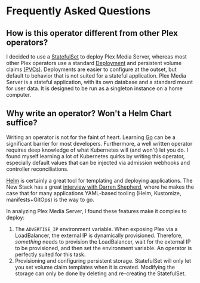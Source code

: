 # Frequently Asked Questions

## How is this operator different from other Plex operators?

I decided to use a [StatefulSet](https://kubernetes.io/docs/concepts/workloads/controllers/statefulset/) to deploy Plex Media Server, whereas most other Plex operators use a standard [Deployment](https://kubernetes.io/docs/concepts/workloads/controllers/deployment/) and persistent volume claims [(PVCs)](https://kubernetes.io/docs/concepts/storage/persistent-volumes/#persistentvolumeclaims).
Deployments are easier to configure at the outset, but default to behavior that is not suited for a stateful application.
Plex Media Server is a stateful application, with its own database and a standard mount for user data.
It is designed to be run as a singleton instance on a home computer.

## Why write an operator? Won't a Helm Chart suffice?

Writing an operator is not for the faint of heart.
Learning [Go](https://golang.org/) can be a significant barrier for most developers.
Furthermore, a well written operator requires deep knowledge of what Kubernetes will (and won't) let you do.
I found myself learning a lot of Kubernetes quirks by writing this operator, especially default values that can be injected via admission webhooks and controller reconciliations.

[Helm](https://helm.sh/) is certainly a great tool for templating and deploying applications.
The New Stack has a great [interview with Darren Shepherd](https://thenewstack.io/kubernetes-when-to-use-and-when-to-avoid-the-operator-pattern/), where he makes the case that for many applications YAML-based tooling (Helm, Kustomize, manifests+GitOps) is the way to go.

In analyzing Plex Media Server, I found these features make it complex to deploy:

1. The `ADVERTISE_IP` environment variable.
   When exposing Plex via a LoadBalancer, the external IP is dynamically provisioned.
   Therefore, _something_ needs to provision the LoadBalancer, wait for the external IP to be provisioned, and then set the environment variable.
   An operator is perfectly suited for this task.
2. Provisioning and configuring persistent storage.
   StatefulSet will only let you set volume claim templates when it is created.
   Modifying the storage can only be done by deleting and re-creating the StatefulSet.
